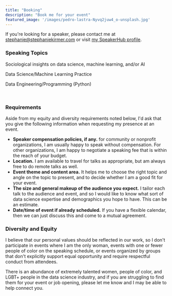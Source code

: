 ```yaml
---
title: "Booking"
description: "Book me for your event"
featured_image: '/images/pedro-lastra-Nyvq2juw4_o-unsplash.jpg'
---
```



If you're looking for a speaker, please contact me at stephanie@stephaniekirmer.com or visit [my SpeakerHub profile](https://speakerhub.com/speaker/stephanie-kirmer). 


### Speaking Topics  

Sociological insights on data science, machine learning, and/or AI  
  <!-- * Democratization of GPU access for machine learning (30-45 min)   -->
  <!-- * Public perceptions of ML/AI -->
  <!-- * The meaning of "mistake" in ML -->


Data Science/Machine Learning Practice

  <!-- * Generating Geofences with Clustering Algorithms -->
  <!-- * Applications of GPU (single or cluster) for deep learning (PyTorch or Tensorflow/Keras) -->
  <!-- * Using Dask to parallelize machine learning -->
  <!-- * Industry specific applications, such as IIOT, Education, and Hospitality -->
  <!-- * Data science team collaboration strategies -->
  <!-- * Cloud Based Machine Learning - putting your workflow in the cloud from end to end -->
  <!-- * Deploying ML Models into Flask or Voila (hands-on) -->

Data Engineering/Programming (Python)
  <!-- * Intro to List Comprehensions in Python (lightning talk)   -->
  <!-- * Specific data storage technologies: Redshift, PostgreSQL, Elasticsearch -->
  <!-- * Machine learning production workflows using AWS Redshift and Airflow   -->
  <!-- * Developing/distributing packages in  Python -->
  <!-- * Parallelization for Python: Intro to Dask (30-45 min, can be hands-on)   -->
  <!-- * R Functions Workshop (2 hours with hands-on) -->


<BR>

### Requirements

Aside from my equity and diversity requirements noted below, I'd ask that you give the following information when requesting my presence at an event.

* **Speaker compensation policies, if any.** for community or nonprofit organizations, I am usually happy to speak without compensation. For other organizations, I am happy to negotiate a speaking fee that is within the reach of your budget. 
* **Location.** I am available to travel for talks as appropriate, but am always free to do remote talks as well.
* **Event theme and content area.** It helps me to choose the right topic and angle on the topic to present, and to decide whether I am a good fit for your event.  
* **The size and general makeup of the audience you expect.** I tailor each talk to the audience and event, and so I would like to know what sort of data science expertise and demographics you hope to have. This can be an estimate.  
* **Date/time of event if already scheduled.** If you have a flexible calendar, then we can just discuss this and come to a mutual agreement.  

  

### Diversity and Equity

I believe that our personal values should be reflected in our work, so I don't participate in events where I am the only woman, events with one or fewer people of color on the speaking schedule, or events organized by groups that don't explicitly support equal opportunity and require respectful conduct from attendees. 

There is an abundance of extremely talented women, people of color, and LGBT+ people in the data science industry, and if you are struggling to find them for your event or job opening, please let me know and I may be able to help connect you.


